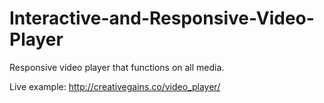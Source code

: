 # Interactive-and-Responsive-Video-Player

Responsive video player that functions on all media.

Live example:
http://creativegains.co/video_player/
